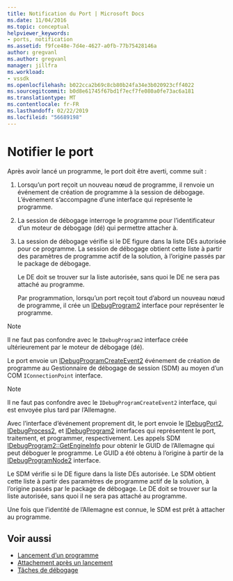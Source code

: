 ```yaml
---
title: Notification du Port | Microsoft Docs
ms.date: 11/04/2016
ms.topic: conceptual
helpviewer_keywords:
- ports, notification
ms.assetid: f9fce48e-7d4e-4627-a0fb-77b75428146a
author: gregvanl
ms.author: gregvanl
manager: jillfra
ms.workload:
- vssdk
ms.openlocfilehash: b022cca2b69c8cb80b24fa34e3b020923cff4022
ms.sourcegitcommit: b0d8e61745f67bd1f7ecf7fe080a0fe73ac6a181
ms.translationtype: MT
ms.contentlocale: fr-FR
ms.lasthandoff: 02/22/2019
ms.locfileid: "56689198"
---
```

# <a name="notify-the-port"></a>Notifier le port
Après avoir lancé un programme, le port doit être averti, comme suit :

1. Lorsqu’un port reçoit un nouveau nœud de programme, il renvoie un événement de création de programme à la session de débogage. L’événement s’accompagne d’une interface qui représente le programme.

2. La session de débogage interroge le programme pour l’identificateur d’un moteur de débogage (dé) qui permettre attacher à.

3. La session de débogage vérifie si le DE figure dans la liste DEs autorisée pour ce programme. La session de débogage obtient cette liste à partir des paramètres de programme actif de la solution, à l’origine passés par le package de débogage.

    Le DE doit se trouver sur la liste autorisée, sans quoi le DE ne sera pas attaché au programme.

   Par programmation, lorsqu’un port reçoit tout d’abord un nouveau nœud de programme, il crée un [IDebugProgram2](../../extensibility/debugger/reference/idebugprogram2.md) interface pour représenter le programme.

> [!NOTE]
>  Il ne faut pas confondre avec le `IDebugProgram2` interface créée ultérieurement par le moteur de débogage (dé).

 Le port envoie un [IDebugProgramCreateEvent2](../../extensibility/debugger/reference/idebugprogramcreateevent2.md) événement de création de programme au Gestionnaire de débogage de session (SDM) au moyen d’un COM `IConnectionPoint` interface.

> [!NOTE]
>  Il ne faut pas confondre avec le `IDebugProgramCreateEvent2` interface, qui est envoyée plus tard par l’Allemagne.

 Avec l’interface d’événement proprement dit, le port envoie le [IDebugPort2](../../extensibility/debugger/reference/idebugport2.md), [IDebugProcess2](../../extensibility/debugger/reference/idebugprocess2.md), et [IDebugProgram2](../../extensibility/debugger/reference/idebugprogram2.md) interfaces qui représentent le port, traitement, et programmer, respectivement. Les appels SDM [IDebugProgram2::GetEngineInfo](../../extensibility/debugger/reference/idebugprogram2-getengineinfo.md) pour obtenir le GUID de l’Allemagne qui peut déboguer le programme. Le GUID a été obtenu à l’origine à partir de la [IDebugProgramNode2](../../extensibility/debugger/reference/idebugprogramnode2.md) interface.

 Le SDM vérifie si le DE figure dans la liste DEs autorisée. Le SDM obtient cette liste à partir des paramètres de programme actif de la solution, à l’origine passés par le package de débogage. Le DE doit se trouver sur la liste autorisée, sans quoi il ne sera pas attaché au programme.

 Une fois que l’identité de l’Allemagne est connue, le SDM est prêt à attacher au programme.

## <a name="see-also"></a>Voir aussi
- [Lancement d’un programme](../../extensibility/debugger/launching-a-program.md)
- [Attachement après un lancement](../../extensibility/debugger/attaching-after-a-launch.md)
- [Tâches de débogage](../../extensibility/debugger/debugging-tasks.md)